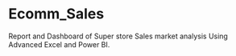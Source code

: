 # Ecomm_Sales
Report and Dashboard of Super store Sales  market analysis Using Advanced Excel and  Power BI.
